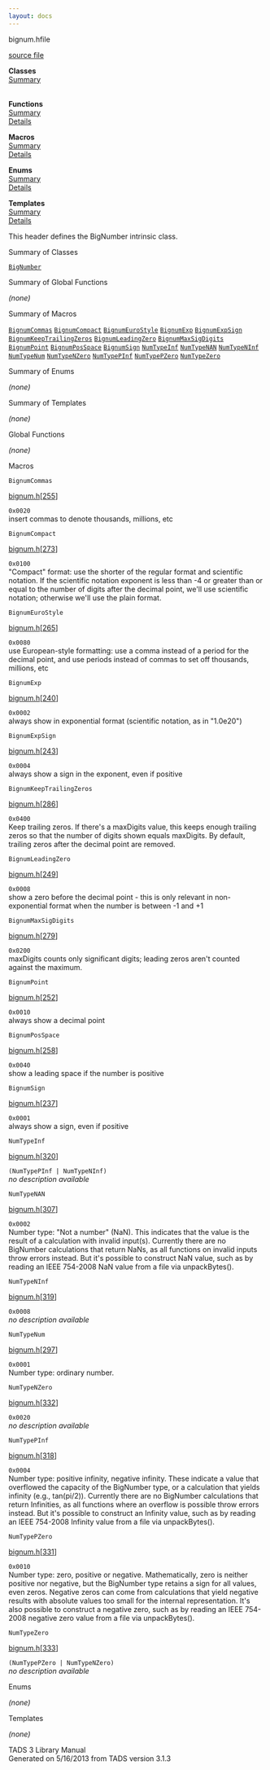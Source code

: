 ```yaml
---
layout: docs
---
```

<span class="title">bignum.h</span><span class="type">file</span>

[source file](../source/bignum.h.html)

**Classes**  
[Summary](#_ClassSummary_)  
 

**Functions**  
[Summary](#_FunctionSummary_)  
[Details](#_Functions_)

**Macros**  
[Summary](#_MacroSummary_)  
[Details](#_Macros_)

**Enums**  
[Summary](#_EnumSummary_)  
[Details](#_Enums_)

**Templates**  
[Summary](#_TemplateSummary_)  
[Details](#_Templates_)



This header defines the BigNumber intrinsic class.



<span id="_ClassSummary_"></span>



<span class="hdln">Summary of Classes</span>  



[`BigNumber`](../object/BigNumber.html)
<span id="FunctionSummary_"></span>



<span class="hdln">Summary of Global Functions</span>  



*(none)* <span id="_MacroSummary_"></span>



<span class="hdln">Summary of Macros</span>  



[`BignumCommas`](#BignumCommas) [`BignumCompact`](#BignumCompact) [`BignumEuroStyle`](#BignumEuroStyle) [`BignumExp`](#BignumExp) [`BignumExpSign`](#BignumExpSign) [`BignumKeepTrailingZeros`](#BignumKeepTrailingZeros) [`BignumLeadingZero`](#BignumLeadingZero) [`BignumMaxSigDigits`](#BignumMaxSigDigits) [`BignumPoint`](#BignumPoint) [`BignumPosSpace`](#BignumPosSpace) [`BignumSign`](#BignumSign) [`NumTypeInf`](#NumTypeInf) [`NumTypeNAN`](#NumTypeNAN) [`NumTypeNInf`](#NumTypeNInf) [`NumTypeNum`](#NumTypeNum) [`NumTypeNZero`](#NumTypeNZero) [`NumTypePInf`](#NumTypePInf) [`NumTypePZero`](#NumTypePZero) [`NumTypeZero`](#NumTypeZero)

<span id="_EnumSummary_"></span>



<span class="hdln">Summary of Enums</span>  



*(none)* <span id="_TemplateSummary_"></span>



<span class="hdln">Summary of Templates</span>  



*(none)* <span id="_Functions_"></span>



<span class="hdln">Global Functions</span>  



*(none)* <span id="_Macros_"></span>



<span class="hdln">Macros</span>  



<span id="BignumCommas"></span>

`BignumCommas`

[bignum.h](../file/bignum.h.html)\[[255](../source/bignum.h.html#255)\]



`0x0020`  
insert commas to denote thousands, millions, etc



<span id="BignumCompact"></span>

`BignumCompact`

[bignum.h](../file/bignum.h.html)\[[273](../source/bignum.h.html#273)\]



`0x0100`  
"Compact" format: use the shorter of the regular format and scientific
notation. If the scientific notation exponent is less than -4 or greater
than or equal to the number of digits after the decimal point, we'll use
scientific notation; otherwise we'll use the plain format.



<span id="BignumEuroStyle"></span>

`BignumEuroStyle`

[bignum.h](../file/bignum.h.html)\[[265](../source/bignum.h.html#265)\]



`0x0080`  
use European-style formatting: use a comma instead of a period for the
decimal point, and use periods instead of commas to set off thousands,
millions, etc



<span id="BignumExp"></span>

`BignumExp`

[bignum.h](../file/bignum.h.html)\[[240](../source/bignum.h.html#240)\]



`0x0002`  
always show in exponential format (scientific notation, as in "1.0e20")



<span id="BignumExpSign"></span>

`BignumExpSign`

[bignum.h](../file/bignum.h.html)\[[243](../source/bignum.h.html#243)\]



`0x0004`  
always show a sign in the exponent, even if positive



<span id="BignumKeepTrailingZeros"></span>

`BignumKeepTrailingZeros`

[bignum.h](../file/bignum.h.html)\[[286](../source/bignum.h.html#286)\]



`0x0400`  
Keep trailing zeros. If there's a maxDigits value, this keeps enough
trailing zeros so that the number of digits shown equals maxDigits. By
default, trailing zeros after the decimal point are removed.



<span id="BignumLeadingZero"></span>

`BignumLeadingZero`

[bignum.h](../file/bignum.h.html)\[[249](../source/bignum.h.html#249)\]



`0x0008`  
show a zero before the decimal point - this is only relevant in
non-exponential format when the number is between -1 and +1



<span id="BignumMaxSigDigits"></span>

`BignumMaxSigDigits`

[bignum.h](../file/bignum.h.html)\[[279](../source/bignum.h.html#279)\]



`0x0200`  
maxDigits counts only significant digits; leading zeros aren't counted
against the maximum.



<span id="BignumPoint"></span>

`BignumPoint`

[bignum.h](../file/bignum.h.html)\[[252](../source/bignum.h.html#252)\]



`0x0010`  
always show a decimal point



<span id="BignumPosSpace"></span>

`BignumPosSpace`

[bignum.h](../file/bignum.h.html)\[[258](../source/bignum.h.html#258)\]



`0x0040`  
show a leading space if the number is positive



<span id="BignumSign"></span>

`BignumSign`

[bignum.h](../file/bignum.h.html)\[[237](../source/bignum.h.html#237)\]



`0x0001`  
always show a sign, even if positive



<span id="NumTypeInf"></span>

`NumTypeInf`

[bignum.h](../file/bignum.h.html)\[[320](../source/bignum.h.html#320)\]



`(NumTypePInf | NumTypeNInf)`  
*no description available*



<span id="NumTypeNAN"></span>

`NumTypeNAN`

[bignum.h](../file/bignum.h.html)\[[307](../source/bignum.h.html#307)\]



`0x0002`  
Number type: "Not a number" (NaN). This indicates that the value is the
result of a calculation with invalid input(s). Currently there are no
BigNumber calculations that return NaNs, as all functions on invalid
inputs throw errors instead. But it's possible to construct NaN value,
such as by reading an IEEE 754-2008 NaN value from a file via
unpackBytes().



<span id="NumTypeNInf"></span>

`NumTypeNInf`

[bignum.h](../file/bignum.h.html)\[[319](../source/bignum.h.html#319)\]



`0x0008`  
*no description available*



<span id="NumTypeNum"></span>

`NumTypeNum`

[bignum.h](../file/bignum.h.html)\[[297](../source/bignum.h.html#297)\]



`0x0001`  
Number type: ordinary number.



<span id="NumTypeNZero"></span>

`NumTypeNZero`

[bignum.h](../file/bignum.h.html)\[[332](../source/bignum.h.html#332)\]



`0x0020`  
*no description available*



<span id="NumTypePInf"></span>

`NumTypePInf`

[bignum.h](../file/bignum.h.html)\[[318](../source/bignum.h.html#318)\]



`0x0004`  
Number type: positive infinity, negative infinity. These indicate a
value that overflowed the capacity of the BigNumber type, or a
calculation that yields infinity (e.g., tan(pi/2)). Currently there are
no BigNumber calculations that return Infinities, as all functions where
an overflow is possible throw errors instead. But it's possible to
construct an Infinity value, such as by reading an IEEE 754-2008
Infinity value from a file via unpackBytes().



<span id="NumTypePZero"></span>

`NumTypePZero`

[bignum.h](../file/bignum.h.html)\[[331](../source/bignum.h.html#331)\]



`0x0010`  
Number type: zero, positive or negative. Mathematically, zero is neither
positive nor negative, but the BigNumber type retains a sign for all
values, even zeros. Negative zeros can come from calculations that yield
negative results with absolute values too small for the internal
representation. It's also possible to construct a negative zero, such as
by reading an IEEE 754-2008 negative zero value from a file via
unpackBytes().



<span id="NumTypeZero"></span>

`NumTypeZero`

[bignum.h](../file/bignum.h.html)\[[333](../source/bignum.h.html#333)\]



`(NumTypePZero | NumTypeNZero)`  
*no description available*



<span id="_Enums_"></span>



<span class="hdln">Enums</span>  



*(none)* <span id="_Templates_"></span>



<span class="hdln">Templates</span>  



*(none)*



TADS 3 Library Manual  
Generated on 5/16/2013 from TADS version 3.1.3


